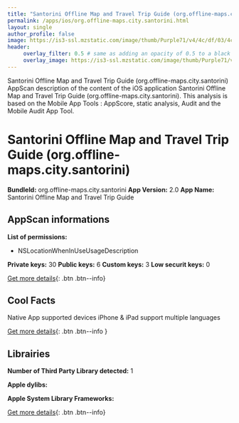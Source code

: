 ```yaml
---
title: "Santorini Offline Map and Travel Trip Guide (org.offline-maps.city.santorini)"
permalink: /apps/ios/org.offline-maps.city.santorini.html
layout: single
author_profile: false
image: https://is3-ssl.mzstatic.com/image/thumb/Purple71/v4/4c/df/03/4cdf037c-a5b9-f160-c328-cd08f9df28c3/pr_source.png/512x512bb.jpg
header: 
     overlay_filter: 0.5 # same as adding an opacity of 0.5 to a black background
     overlay_image: https://is3-ssl.mzstatic.com/image/thumb/Purple71/v4/4c/df/03/4cdf037c-a5b9-f160-c328-cd08f9df28c3/pr_source.png/512x512bb.jpg
---
```

Santorini Offline Map and Travel Trip Guide (org.offline-maps.city.santorini) AppScan description of the content of the iOS application Santorini Offline Map and Travel Trip Guide (org.offline-maps.city.santorini). This analysis is based on the Mobile App Tools : AppScore, static analysis, Audit and the Mobile Audit App Tool.

# Santorini Offline Map and Travel Trip Guide (org.offline-maps.city.santorini)

**BundleId:** org.offline-maps.city.santorini
**App Version:** 2.0
**App Name:** Santorini Offline Map and Travel Trip Guide


## AppScan informations 

**List of permissions:** 
- NSLocationWhenInUseUsageDescription
  
  
**Private keys:** 30
**Public keys:** 6
**Custom keys:** 3
**Low securit keys:** 0
  
[Get more details](/pricing.html){: .btn .btn--info}

## Cool Facts

Native App
supported devices iPhone & iPad
support multiple languages
  
[Get more details](/pricing.html){: .btn .btn--info }

## Librairies 
**Number of Third Party Library detected:** 1


**Apple dylibs:**


**Apple System Library Frameworks:**


  
[Get more details](/pricing.html){: .btn .btn--info}

